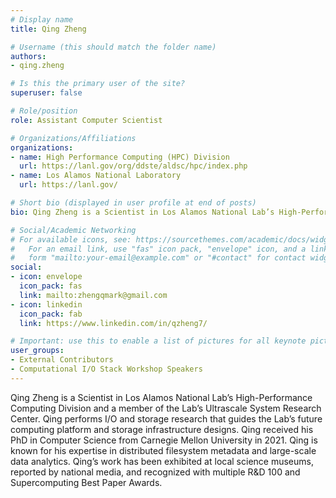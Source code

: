 ```yaml
---
# Display name
title: Qing Zheng

# Username (this should match the folder name)
authors:
- qing.zheng

# Is this the primary user of the site?
superuser: false

# Role/position
role: Assistant Computer Scientist

# Organizations/Affiliations
organizations:
- name: High Performance Computing (HPC) Division
  url: https://lanl.gov/org/ddste/aldsc/hpc/index.php
- name: Los Alamos National Laboratory
  url: https://lanl.gov/

# Short bio (displayed in user profile at end of posts)
bio: Qing Zheng is a Scientist in Los Alamos National Lab’s High-Performance Computing Division and a member of the Lab’s Ultrascale System Research Center. Qing performs I/O and storage research that guides the Lab’s future computing platform and storage infrastructure designs. Qing received his PhD in Computer Science from Carnegie Mellon University in 2021. 

# Social/Academic Networking
# For available icons, see: https://sourcethemes.com/academic/docs/widgets/#icons
#   For an email link, use "fas" icon pack, "envelope" icon, and a link in the
#   form "mailto:your-email@example.com" or "#contact" for contact widget.
social:
- icon: envelope
  icon_pack: fas
  link: mailto:zhengqmark@gmail.com
- icon: linkedin
  icon_pack: fab
  link: https://www.linkedin.com/in/qzheng7/

# Important: use this to enable a list of pictures for all keynote pictures on the keynote speaker page.
user_groups:
- External Contributors
- Computational I/O Stack Workshop Speakers
---
```

Qing Zheng is a Scientist in Los Alamos National Lab’s High-Performance Computing Division and a member of the Lab’s Ultrascale System Research Center. Qing performs I/O and storage research that guides the Lab’s future computing platform and storage infrastructure designs. Qing received his PhD in Computer Science from Carnegie Mellon University in 2021. Qing is known for his expertise in distributed filesystem metadata and large-scale data analytics. Qing’s work has been exhibited at local science museums, reported by national media, and recognized with multiple R&D 100 and Supercomputing Best Paper Awards.